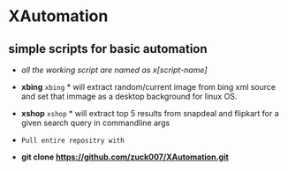 # XAutomation
simple scripts for basic automation
---------
* *all the working script are named as x[script-name]*
* **xbing**
     `xbing` * will extract random/current image from bing xml source and set that immage as a desktop background for linux OS.
* **xshop**
    `xshop` * will extract top 5 results from snapdeal and flipkart for a given search query in commandline args
    
* `Pull entire repositry with`
* **git clone https://github.com/zuck007/XAutomation.git**


